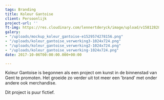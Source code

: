 ```yaml
---
tags: Branding
title: Koleur Gantoise
client: Persoonlijk
project-url: ''
ft-img: https://res.cloudinary.com/lennertderyck/image/upload/v1581282841/DSC2761-compressor_p3kjdy.jpg
galery:
- "/uploads/mockup_koleur_gantoise-e1529574278156.png"
- "/uploads/koleur_gantoise_verwerking3-1024x724.png"
- "/uploads/koleur_gantoise_verwerking2-1024x724.png"
- "/uploads/koleur_gantoise_verwerking-1024x724.png"
date: 2017-10-06T00:00:00.000+00:00

---
```

Koleur Gantoise is begonnen als een project om kunst in de binnenstad van Gent te promoten. Het groeide zo verder uit tot meer een 'brand' met onder andere ook merchandise.

Dit project is puur fictief.